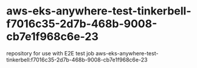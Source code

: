# aws-eks-anywhere-test-tinkerbell-f7016c35-2d7b-468b-9008-cb7e1f968c6e-23
repository for use with E2E test job aws-eks-anywhere-test-tinkerbell:f7016c35-2d7b-468b-9008-cb7e1f968c6e-23

